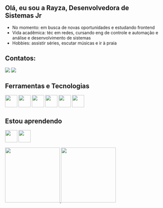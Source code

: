  ## Olá, eu sou a Rayza, Desenvolvedora de Sistemas Jr
 - No momento: em busca de novas oportunidades e estudando frontend
 - Vida acadêmica: téc em redes, cursando eng de controle e automação e análise e desenvolvimento de sistemas
 - Hobbies: assistir séries, escutar músicas e ir à praia
   
 ## Contatos:

<div>
<a href = "mailto:rayzalimati@gmail.com"><img loading="lazy" src="https://img.shields.io/badge/Gmail-D14836?style=for-the-badge&logo=gmail&logoColor=white" target="_blank"></a>
<a href="https://www.linkedin.com/in/rayzalimadev" target="_blank"><img loading="lazy" src="https://img.shields.io/badge/-LinkedIn-%230077B5?style=for-the-badge&logo=linkedin&logoColor=white" target="_blank"></a> 
</div>

## Ferramentas e Tecnologias

<img loading="lazy"  src="https://cdn.jsdelivr.net/gh/devicons/devicon/icons/java/java-original.svg" width="40" height="40" /> <img loading="lazy"   src="https://cdn.jsdelivr.net/gh/devicons/devicon/icons/spring/spring-original-wordmark.svg" width="40" height="40"/> <img loading="lazy" src="https://cdn.jsdelivr.net/gh/devicons/devicon/icons/mysql/mysql-original-wordmark.svg" width="40" height="40"  /> <img loading="lazy"  src="https://cdn.jsdelivr.net/gh/devicons/devicon/icons/css3/css3-original.svg" width="40" height="40" /> <img loading="lazy"  src="https://cdn.jsdelivr.net/gh/devicons/devicon/icons/html5/html5-original.svg" width="40" height="40" /> <img loading="lazy"  src="https://cdn.jsdelivr.net/gh/devicons/devicon/icons/javascript/javascript-original.svg" width="40" height="40" />

## Estou aprendendo

<img loading="lazy" src="https://cdn.jsdelivr.net/gh/devicons/devicon/icons/angularjs/angularjs-original.svg" width="40" height="40"/> <img loading="lazy" src="https://cdn.jsdelivr.net/gh/devicons/devicon/icons/csharp/csharp-original.svg" width="40" height="40" />
 


<div>
<a href="https://github.com/seu-usuário-aqui">
<img loading="lazy" height="180em" src="https://github-readme-stats.vercel.app/api/top-langs/?username=RayzaDev&layout=compact&langs_count=7&theme=dracula"/>
<img loading="lazy" height="180em" src="https://github-readme-stats.vercel.app/api?username=RayzaDev&show_icons=true&theme=dracula&include_all_commits=true&count_private=true"/>
</div>
